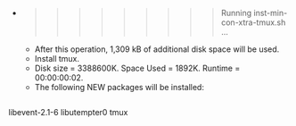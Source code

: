* >>>>>>>>> Running inst-min-con-xtra-tmux.sh ...
  * After this operation, 1,309 kB of additional disk space will be used.
  * Install tmux.
  * Disk size = 3388600K. Space Used = 1892K. Runtime = 00:00:00:02.
  * The following NEW packages will be installed:
  ```bash
libevent-2.1-6 libutempter0 tmux
  ```
